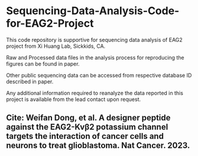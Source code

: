 # Sequencing-Data-Analysis-Code-for-EAG2-Project

This code repository is supportive for sequencing data analysis of EAG2 project from Xi Huang Lab, Sickkids, CA.

Raw and Processed data files in the analysis process for reproducing the figures can be found in paper.

Other public sequencing data can be accessed from respective database ID described in paper.

Any additional information required to reanalyze the data reported in this project is available from the lead contact upon request.

## Cite: Weifan Dong, et al. A designer peptide against the EAG2-Kvβ2 potassium channel targets the interaction of cancer cells and neurons to treat glioblastoma. Nat Cancer. 2023.


